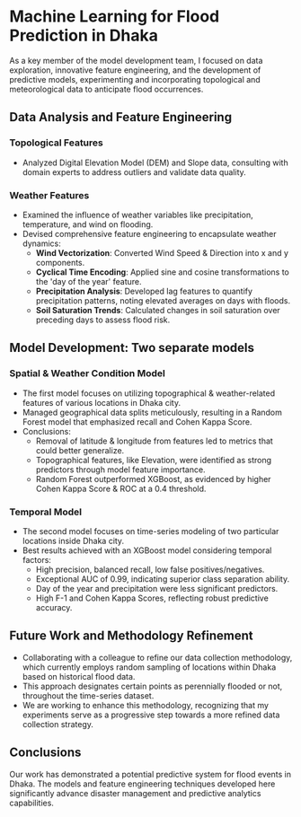 # Machine Learning for Flood Prediction in Dhaka

As a key member of the model development team, I focused on data exploration, innovative feature engineering, and the development of predictive models, experimenting and incorporating topological and meteorological data to anticipate flood occurrences.

## Data Analysis and Feature Engineering

### Topological Features
- Analyzed Digital Elevation Model (DEM) and Slope data, consulting with domain experts to address outliers and validate data quality.

### Weather Features
- Examined the influence of weather variables like precipitation, temperature, and wind on flooding.
- Devised comprehensive feature engineering to encapsulate weather dynamics:
  - **Wind Vectorization**: Converted Wind Speed & Direction into x and y components.
  - **Cyclical Time Encoding**: Applied sine and cosine transformations to the 'day of the year' feature.
  - **Precipitation Analysis**: Developed lag features to quantify precipitation patterns, noting elevated averages on days with floods.
  - **Soil Saturation Trends**: Calculated changes in soil saturation over preceding days to assess flood risk.

## Model Development: Two separate models

### Spatial & Weather Condition Model
- The first model focuses on utilizing topographical & weather-related features of various locations in Dhaka city.
- Managed geographical data splits meticulously, resulting in a Random Forest model that emphasized recall and Cohen Kappa Score.
- Conclusions:
  - Removal of latitude & longitude from features led to metrics that could better generalize.
  - Topographical features, like Elevation, were identified as strong predictors through model feature importance.
  - Random Forest outperformed XGBoost, as evidenced by higher Cohen Kappa Score & ROC at a 0.4 threshold.

### Temporal Model
- The second model focuses on time-series modeling of two particular locations inside Dhaka city. 
- Best results achieved with an XGBoost model considering temporal factors:
  - High precision, balanced recall, low false positives/negatives.
  - Exceptional AUC of 0.99, indicating superior class separation ability.
  - Day of the year and precipitation were less significant predictors.
  - High F-1 and Cohen Kappa Scores, reflecting robust predictive accuracy.

## Future Work and Methodology Refinement
- Collaborating with a colleague to refine our data collection methodology, which currently employs random sampling of locations within Dhaka based on historical flood data.
- This approach designates certain points as perennially flooded or not, throughout the time-series dataset.
- We are working to enhance this methodology, recognizing that my experiments serve as a progressive step towards a more refined data collection strategy.

## Conclusions
Our work has demonstrated a potential predictive system for flood events in Dhaka. The models and feature engineering techniques developed here significantly advance disaster management and predictive analytics capabilities.

